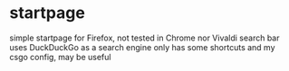 # startpage
simple startpage for Firefox, not tested in Chrome nor Vivaldi
search bar uses DuckDuckGo as a search engine
only has some shortcuts and my csgo config, may be useful
